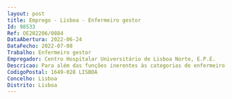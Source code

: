 ```yaml
--- 
layout: post
title: Emprego - Lisboa - Enfermeiro gestor
Id: 98533
Ref: OE202206/0884
DataAbertura: 2022-06-24
DataFecho: 2022-07-08
Trabalho: Enfermeiro gestor
Empregador: Centro Hospitalar Universitário de Lisboa Norte, E.P.E.
Descricao: Para além das funções inerentes às categorias de enfermeiro e de enfermeiro especialista, ao enfermeiro gestor, cujo conteúdo funcional integra, na generalidade, as funções de planeamento, organização, direção e avaliação dos cuidados de enfermagem, utilizando um modelo facilitador do desenvolvimento organizacional e promotor da qualidade e segurança, compete ainda e em especial a) Gerir os recursos da unidade ou serviço, otimizando as respostas às necessidades em cuidados de saúde das pessoas, grupos e comunidade, defendendo os princípios do Serviço Nacional de Saúde, bem como o respeito pela ética e pela deontologia do exercício da enfermagem b) Gerir os recursos humanos funcionalmente dependentes em função das necessidades de cuidados, nomeadamente através da elaboração de planos de trabalho, escalas e planos de férias, otimizando a eficiência e a produtividade c) Criar as condições para um trabalho cooperativo e de efetiva articulação da equipa multiprofissional e um ambiente de trabalho saudável na unidade ou serviço, salvaguardando a dignidade e autonomia de exercício profissional e promovendo o desenvolvimento pessoal e profissional dos enfermeiros d) Garantir uma prática de enfermagem na unidade ou serviço baseada em normas de boas práticas e na melhor evidência disponível e) Garantir a implementação dos processos de melhoria contínua da qualidade dos cuidados de enfermagem e participar nos processos de acreditação e certificação f) Promover uma cultura de segurança na prestação de cuidados de saúde, gerindo os riscos na sua unidade ou serviço, integrando grupos de trabalho e comissões nesta área g) Promover a divulgação de informação relevante para o exercício profissional de enfermagem na unidade ou serviço h) Responsabilizar se pela valorização de competências da equipa que gere, facilitando e promovendo os processos formativos de acordo com as diretrizes institucionais i) Avaliar o desempenho profissional dos enfermeiros e enfermeiros especialistas, bem como colaborar, quando adequado, na avaliação de desempenho de outros profissionais que estejam funcionalmente dependentes j) Implementar auditorias internas com vista à melhoria da qualidade dos cuidados de saúde prestados k) Promover o desenvolvimento da investigação e inovação em enfermagem, envolvendo a equipa na utilização dos resultados para a melhoria da qualidade dos cuidados e criação de valor l) Promover a formação pré e pós graduada da enfermagem, criando condições facilitadoras do processo de ensino e aprendizagem m) Garantir a documentação da prática clínica e a monitorização de indicadores sensíveis aos cuidados de enfermagem, com o recurso às tecnologias de informação n) Participar na determinação dos postos de trabalho de trabalhadores enfermeiros e enfermeiros especialistas a prever no mapa de pessoal para a unidade ou serviço, tendo em vista os cuidados de enfermagem a prestar, baseada em instrumentos de cálculo validados, que garantam a segurança na prestação de cuidados de enfermagem o) Participar, em articulação com a direção do serviço, no processo de contratualização interna relativo à respetiva unidade ou serviço p) Participar na determinação das necessidades de recursos materiais e equipamentos para a prestação de cuidados na unidade ou serviço, tendo em conta critérios de custo, efetividade e segurança q) Emitir pareceres, exercer funções de assessoria técnica e participar nas comissões de escolha de materiais e equipamentos para a prestação de cuidados.
CodigoPostal: 1649-028 LISBOA
Concelho: Lisboa
Distrito: Lisboa
--- 
```

